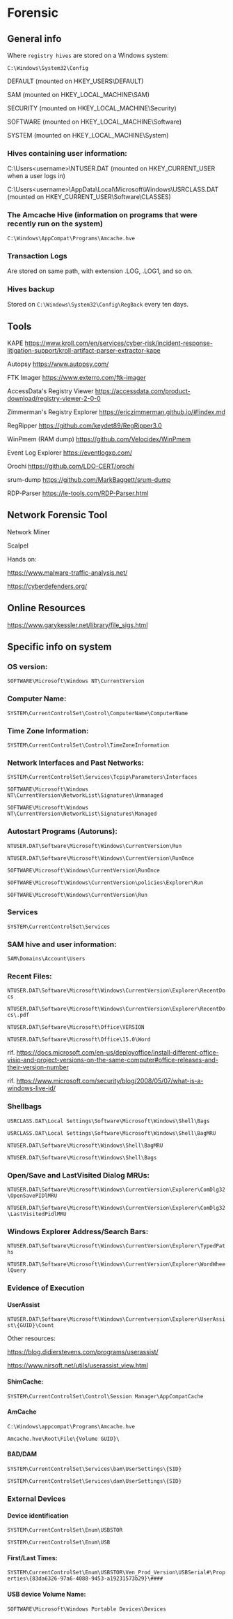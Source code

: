 # Forensic

## General info

Where `registry hives` are stored on a Windows system:

`C:\Windows\System32\Config`

DEFAULT (mounted on HKEY_USERS\DEFAULT)

SAM (mounted on HKEY_LOCAL_MACHINE\SAM)

SECURITY (mounted on HKEY_LOCAL_MACHINE\Security)

SOFTWARE (mounted on HKEY_LOCAL_MACHINE\Software)

SYSTEM (mounted on HKEY_LOCAL_MACHINE\System)

### Hives containing user information:

C:\Users\<username>\NTUSER.DAT (mounted on HKEY_CURRENT_USER when a user logs in)

C:\Users\<username>\AppData\Local\Microsoft\Windows\USRCLASS.DAT (mounted on HKEY_CURRENT_USER\Software\CLASSES)

### The Amcache Hive (information on programs that were recently run on the system)

`C:\Windows\AppCompat\Programs\Amcache.hve`

### Transaction Logs

Are stored on same path, with extension .LOG, .LOG1, and so on.

### Hives backup

Stored on `C:\Windows\System32\Config\RegBack` every ten days.




## Tools

KAPE https://www.kroll.com/en/services/cyber-risk/incident-response-litigation-support/kroll-artifact-parser-extractor-kape

Autopsy https://www.autopsy.com/

FTK Imager https://www.exterro.com/ftk-imager

AccessData's Registry Viewer https://accessdata.com/product-download/registry-viewer-2-0-0

Zimmerman's Registry Explorer https://ericzimmerman.github.io/#!index.md

RegRipper https://github.com/keydet89/RegRipper3.0

WinPmem (RAM dump) https://github.com/Velocidex/WinPmem

Event Log Explorer https://eventlogxp.com/

Orochi https://github.com/LDO-CERT/orochi

srum-dump https://github.com/MarkBaggett/srum-dump

RDP-Parser https://le-tools.com/RDP-Parser.html

## Network Forensic Tool

Network Miner

Scalpel

Hands on:

https://www.malware-traffic-analysis.net/

https://cyberdefenders.org/



## Online Resources

https://www.garykessler.net/library/file_sigs.html

## Specific info on system

### OS version:

`SOFTWARE\Microsoft\Windows NT\CurrentVersion`

### Computer Name:

`SYSTEM\CurrentControlSet\Control\ComputerName\ComputerName`

### Time Zone Information:

`SYSTEM\CurrentControlSet\Control\TimeZoneInformation`

### Network Interfaces and Past Networks:

`SYSTEM\CurrentControlSet\Services\Tcpip\Parameters\Interfaces`

`SOFTWARE\Microsoft\Windows NT\CurrentVersion\NetworkList\Signatures\Unmanaged`

`SOFTWARE\Microsoft\Windows NT\CurrentVersion\NetworkList\Signatures\Managed`

### Autostart Programs (Autoruns):

`NTUSER.DAT\Software\Microsoft\Windows\CurrentVersion\Run`

`NTUSER.DAT\Software\Microsoft\Windows\CurrentVersion\RunOnce`

`SOFTWARE\Microsoft\Windows\CurrentVersion\RunOnce`

`SOFTWARE\Microsoft\Windows\CurrentVersion\policies\Explorer\Run`

`SOFTWARE\Microsoft\Windows\CurrentVersion\Run`

### Services

`SYSTEM\CurrentControlSet\Services`

### SAM hive and user information:

`SAM\Domains\Account\Users`

### Recent Files:

`NTUSER.DAT\Software\Microsoft\Windows\CurrentVersion\Explorer\RecentDocs`

`NTUSER.DAT\Software\Microsoft\Windows\CurrentVersion\Explorer\RecentDocs\.pdf`

`NTUSER.DAT\Software\Microsoft\Office\VERSION`

`NTUSER.DAT\Software\Microsoft\Office\15.0\Word`

rif. https://docs.microsoft.com/en-us/deployoffice/install-different-office-visio-and-project-versions-on-the-same-computer#office-releases-and-their-version-number

rif. https://www.microsoft.com/security/blog/2008/05/07/what-is-a-windows-live-id/
	
### Shellbags

`USRCLASS.DAT\Local Settings\Software\Microsoft\Windows\Shell\Bags`

`USRCLASS.DAT\Local Settings\Software\Microsoft\Windows\Shell\BagMRU`

`NTUSER.DAT\Software\Microsoft\Windows\Shell\BagMRU`

`NTUSER.DAT\Software\Microsoft\Windows\Shell\Bags`

### Open/Save and LastVisited Dialog MRUs:

`NTUSER.DAT\Software\Microsoft\Windows\CurrentVersion\Explorer\ComDlg32\OpenSavePIDlMRU`

`NTUSER.DAT\Software\Microsoft\Windows\CurrentVersion\Explorer\ComDlg32\LastVisitedPidlMRU`

### Windows Explorer Address/Search Bars:

`NTUSER.DAT\Software\Microsoft\Windows\CurrentVersion\Explorer\TypedPaths`

`NTUSER.DAT\Software\Microsoft\Windows\CurrentVersion\Explorer\WordWheelQuery`

### Evidence of Execution

#### UserAssist 

`NTUSER.DAT\Software\Microsoft\Windows\Currentversion\Explorer\UserAssist\{GUID}\Count`

Other resources:

https://blog.didierstevens.com/programs/userassist/

https://www.nirsoft.net/utils/userassist_view.html

#### ShimCache:

`SYSTEM\CurrentControlSet\Control\Session Manager\AppCompatCache`

#### AmCache

`C:\Windows\appcompat\Programs\Amcache.hve`

`Amcache.hve\Root\File\{Volume GUID}\`

#### BAD/DAM

`SYSTEM\CurrentControlSet\Services\bam\UserSettings\{SID}`

`SYSTEM\CurrentControlSet\Services\dam\UserSettings\{SID}`

### External Devices

#### Device identification

`SYSTEM\CurrentControlSet\Enum\USBSTOR`

`SYSTEM\CurrentControlSet\Enum\USB`

#### First/Last Times:

`SYSTEM\CurrentControlSet\Enum\USBSTOR\Ven_Prod_Version\USBSerial#\Properties\{83da6326-97a6-4088-9453-a19231573b29}\####`

#### USB device Volume Name:

`SOFTWARE\Microsoft\Windows Portable Devices\Devices`



